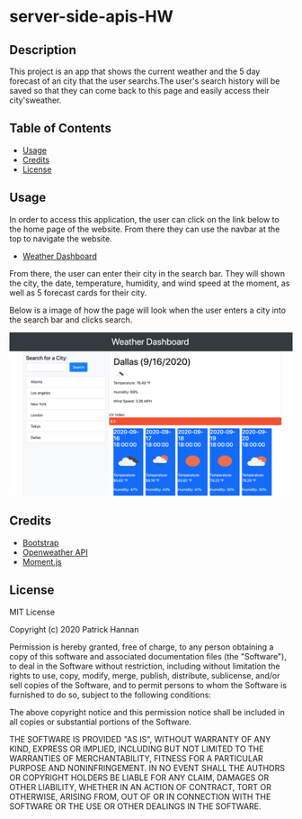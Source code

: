 # server-side-apis-HW

## Description 

This project is an app that shows the current weather and the 5 day forecast of an city that the user searchs.The user's search history will be saved so that they can come back to this page and easily access their city'sweather.


## Table of Contents

* [Usage](#usage)
* [Credits](#credits)
* [License](#license)


## Usage 

In order to access this application, the user can click on the link below to the home page of the website. From there they can use the navbar at the top to navigate the website.

* [Weather Dashboard](https://patrickhannan.github.io/server-side-apis-HW/)

From there, the user can enter their city in the search bar. They will shown the city, the date, temperature, humidity, and wind speed at the moment, as well as 5 forecast cards for their city.

Below is a image of how the page will look when the user enters a city into the search bar and clicks search.

![Example Dashboard](./images/dashboard.png)


## Credits

* [Bootstrap](https://getbootstrap.com/)
* [Openweather API](https://openweathermap.org/)
* [Moment.js](https://momentjs.com/)

## License

MIT License

Copyright (c) 2020 Patrick Hannan

Permission is hereby granted, free of charge, to any person obtaining a copy of this software and associated documentation files (the "Software"), to deal in the Software without restriction, including without limitation the rights to use, copy, modify, merge, publish, distribute, sublicense, and/or sell copies of the Software, and to permit persons to whom the Software is furnished to do so, subject to the following conditions:

The above copyright notice and this permission notice shall be included in all copies or substantial portions of the Software.

THE SOFTWARE IS PROVIDED "AS IS", WITHOUT WARRANTY OF ANY KIND, EXPRESS OR IMPLIED, INCLUDING BUT NOT LIMITED TO THE WARRANTIES OF MERCHANTABILITY, FITNESS FOR A PARTICULAR PURPOSE AND NONINFRINGEMENT. IN NO EVENT SHALL THE AUTHORS OR COPYRIGHT HOLDERS BE LIABLE FOR ANY CLAIM, DAMAGES OR OTHER LIABILITY, WHETHER IN AN ACTION OF CONTRACT, TORT OR OTHERWISE, ARISING FROM, OUT OF OR IN CONNECTION WITH THE SOFTWARE OR THE USE OR OTHER DEALINGS IN THE SOFTWARE.